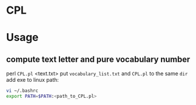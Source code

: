 # CPL
Usage
====
  compute text letter and pure vocabulary number
  ----
  perl `CPL.pl` <text.txt>
  put `vocabulary_list.txt` and `CPL.pl` to the same `dir`
  add exe to linux path:
  ```Bash
  vi ~/.bashrc
  export PATH=$PATH:<path_to_CPL.pl>
  ```
